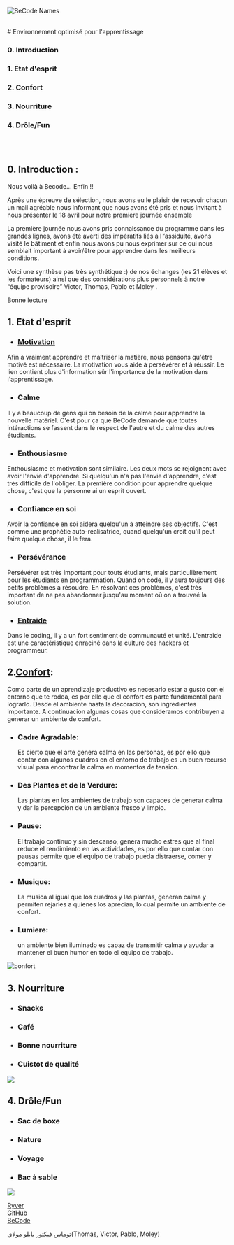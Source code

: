 ![BeCode Names](https://media.giphy.com/media/26gR1sLKBOq8rsNVu/giphy.gif)

</br>
# Environnement optimisé pour l'apprentissage


### 0. Introduction
### 1. Etat d'esprit
### 2. Confort
### 3. Nourriture
### 4. Drôle/Fun

</br>
</br>

## 0. Introduction : 

Nous voilà à Becode… Enfin !!

Après une épreuve de sélection, nous avons eu le plaisir de recevoir chacun un mail agréable nous informant que nous avons été pris et nous invitant à nous présenter le 18 avril pour notre premiere journée ensemble

La première journée nous avons pris connaissance du programme dans les grandes lignes, avons été averti des impératifs liés à l ‘assiduité, avons visité le bâtiment et enfin nous avons pu nous exprimer sur ce qui nous semblait important à avoir/être pour apprendre dans les meilleurs conditions. 

Voici une synthèse pas très synthétique :) de nos échanges (les 21 élèves et les formateurs) ainsi que des considérations plus personnels à notre “équipe provisoire” Victor, Thomas, Pablo et Moley .

Bonne lecture 



## 1. Etat d'esprit
* ### [Motivation](http://www.eduvs.ch/lcp/methode/index.php?option=com_content&task=view&id=7&Itemid=6&limit=1&limitstart=1)
Afin à vraiment apprendre et maîtriser la matière, nous pensons qu'être motivé est nécessaire. La motivation vous aide à persévérer et à réussir. Le lien contient plus d'information sûr l'importance de la motivation dans l'apprentissage.
* ### Calme
Il y a beaucoup de gens qui on besoin de la calme pour apprendre la nouvelle matériel. C'est pour ça que BeCode demande que toutes intéractions se fassent dans le respect de l'autre et du calme des autres étudiants.
* ### Enthousiasme
Enthousiasme et motivation sont similaire. Les deux mots se rejoignent avec avoir l'envie d'apprendre. Si quelqu'un n'a pas l'envie d'apprendre, c'est très difficile de l'obliger. La première condition pour apprendre quelque chose, c'est que la personne ai un esprit ouvert.
* ### Confiance en soi
Avoir la confiance en soi aidera quelqu'un à atteindre ses objectifs. C'est comme une prophétie auto-réalisatrice, quand quelqu'un croit qu'il peut faire quelque chose, il le fera.
* ### Persévérance
Persévérer est très important pour touts étudiants, mais particulièrement pour les étudiants en programmation. Quand on code, il y aura toujours des petits problèmes a résoudre. En résolvant ces problèmes, c'est très important de ne pas abandonner jusqu'au moment où on a trouveé la solution.
* ### [Entraide](https://www.icem-pedagogie-freinet.org/node/13377)
Dans le coding, il y a un fort sentiment de communauté et unité. L'entraide est une caractéristique enraciné dans la culture des hackers et programmeur.


## 2.[Confort](https://fr.wikipedia.org/wiki/Confort): 
   Como parte de un aprendizaje productivo es necesario estar a gusto con el entorno que te rodea, es por ello que el confort es parte fundamental para lograrlo. Desde el ambiente hasta la decoracion, son ingredientes importante. A continuacion  algunas cosas que consideramos contribuyen a generar un ambiente de confort.

* ### Cadre Agradable:
  Es cierto que el arte genera calma en las personas, es por ello que contar con algunos cuadros en el entorno de trabajo es un buen recurso visual para encontrar la calma en momentos de tension.

* ### Des Plantes et de la Verdure:
  Las plantas en los ambientes de trabajo son capaces de generar calma y dar la percepción de un ambiente fresco y limpio.

* ### Pause:
  El trabajo continuo y sin descanso, genera mucho estres que al final reduce el rendimiento en las actividades, es por ello que contar con pausas permite que el equipo de trabajo pueda distraerse, comer y compartir.

* ### Musique:
  La musica al igual que los cuadros y las plantas, generan calma y permiten rejarles a quienes los aprecian, lo cual permite un ambiente de confort.
  
* ### Lumiere:
  un ambiente bien iluminado es capaz de transmitir calma y ayudar a mantener el buen humor en todo el equipo de trabajo.
  
![confort](http://www.bestofinteriors.com/wp-content/uploads/2016/05/d0a55__modern-workspace-8.jpg)

## 3. Nourriture
* ### Snacks
* ### Café
* ### Bonne nourriture
* ### Cuistot de qualité
![](http://enseigner.tv5monde.com/sites/enseigner.tv5monde.com/files/assets/images/pdc-oldelaf-lecafe-visuel.jpg)

## 4. Drôle/Fun
* ### Sac de boxe
* ### Nature
* ### Voyage
* ### Bac à sable

![](http://gif.toutimages.com/images/bureautique/ordinateurs/ordi_022.gif)



[Ryver](https://becode.ryver.com)
</br>
[GitHub](https://github.com/)
</br>
[BeCode](http://register.becode.org/)

توماس فيكتور بابلو مولاي(Thomas, Victor, Pablo, Moley)
